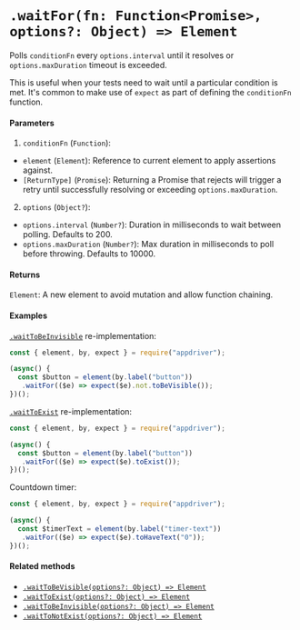 # `.waitFor(fn: Function<Promise>, options?: Object) => Element`

Polls `conditionFn` every `options.interval` until it resolves or `options.maxDuration` timeout is exceeded.

This is useful when your tests need to wait until a particular condition is met. It's common to make use of `expect` as part of defining the `conditionFn` function.

#### Parameters

1. `conditionFn` (`Function`):
  - `element` (`Element`): Reference to current element to apply assertions against.
  - `[ReturnType]` (`Promise`): Returning a Promise that rejects will trigger a retry until successfully resolving or exceeding `options.maxDuration`.
2. `options` (`Object?`):
  - `options.interval` (`Number?`): Duration in milliseconds to wait between polling. Defaults to 200.
  - `options.maxDuration` (`Number?`): Max duration in milliseconds to poll before throwing. Defaults to 10000.

#### Returns

`Element`: A new element to avoid mutation and allow function chaining.

#### Examples

[`.waitToBeInvisible`](./waitToBeInvisible.md) re-implementation:

```javascript
const { element, by, expect } = require("appdriver");

(async() {
  const $button = element(by.label("button"))
   .waitFor(($e) => expect($e).not.toBeVisible());
})();
```

[`.waitToExist`](./waitToExist.md) re-implementation:

```javascript
const { element, by, expect } = require("appdriver");

(async() {
  const $button = element(by.label("button"))
   .waitFor(($e) => expect($e).toExist());
})();
```

Countdown timer:

```javascript
const { element, by, expect } = require("appdriver");

(async() {
  const $timerText = element(by.label("timer-text"))
   .waitFor(($e) => expect($e).toHaveText("0"));
})();
```

#### Related methods

- [`.waitToBeVisible(options?: Object) => Element`](./waitToBeVisible.md)
- [`.waitToExist(options?: Object) => Element`](./waitToExist.md)
- [`.waitToBeInvisible(options?: Object) => Element`](./waitToBeInvisible.md)
- [`.waitToNotExist(options?: Object) => Element`](./waitToNotExist.md)
